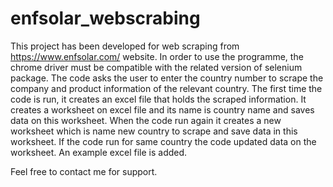 # enfsolar_webscrabing
This project has been developed for web scraping from https://www.enfsolar.com/ website. In order to use the programme, the chrome driver must be compatible with the related version of selenium package. The code asks the user to enter the country number to scrape the company and product information of the relevant country. The first time the code is run, it creates an excel file that holds the scraped information. It creates a worksheet on excel file and its name is country name and saves data on this worksheet. When the code run again it creates a new worksheet which is name new country to scrape and save data in this worksheet. If the code run for same country the code updated data on the worksheet. An example excel file is added.    

Feel free to contact me for support.

